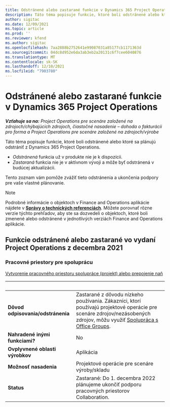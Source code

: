```yaml
---
title: Odstránené alebo zastarané funkcie v Dynamics 365 Project Operations
description: Táto téma popisuje funkcie, ktoré boli odstránené alebo ktoré sa plánujú odstrániť z Dynamics 365 Project Operations.
author: sigitac
ms.date: 12/09/2021
ms.topic: article
ms.prod: ''
ms.reviewer: kfend
ms.author: sigitac
ms.openlocfilehash: 7aa2888b2752641e99087031a85177cb1171363d
ms.sourcegitcommit: 04dc8d952e6da3ab3eb2a20131c6f7cee6040876
ms.translationtype: MT
ms.contentlocale: sk-SK
ms.lasthandoff: 12/10/2021
ms.locfileid: "7903780"
---
```

# <a name="removed-or-deprecated-features-in-dynamics-365-project-operations"></a>Odstránené alebo zastarané funkcie v Dynamics 365 Project Operations

_**Vzťahuje sa na:** Project Operations pre scenáre založené na zdrojoch/chýbajúcich zdrojoch, čiastočné nasadenie – dohoda o fakturácii pro forma a Project Operations pre scenáre založené na zdrojoch/výrobe_

Táto téma popisuje funkcie, ktoré boli odstránené alebo ktoré sa plánujú odstrániť z Dynamics 365 Project Operations.

- *Odstránená* funkcia už v produkte nie je k dispozícii.
- *Zastaraná* funkcia nie je v aktívnom vývoji a môže byť odstránená v budúcej aktualizácii.

Tento zoznam vám pomôže zvážiť tieto odstránenia a ukončenia podpory pre vaše vlastné plánovanie.

> [!NOTE]
> Podrobné informácie o objektoch v Finance and Operations aplikácie nájdete v [**Správy o technických referenciách**](/dynamics/s-e/global/axtechrefrep_61). Môžete porovnať rôzne verzie týchto prehľadov, aby ste sa dozvedeli o objektoch, ktoré boli zmenené alebo odstránené v jednotlivých verziách Finance and Operations aplikácie.

## <a name="features-removed-or-deprecated-in-the-project-operations-december-2021-release"></a>Funkcie odstránené alebo zastarané vo vydaní Project Operations z decembra 2021

### <a name="collaboration-workspaces"></a>Pracovné priestory pre spoluprácu

[Vytvorenie pracovného priestoru spolupráce (projekt) alebo prepojenie naň](/dynamicsax-2012/appuser-itpro/create-or-link-to-a-collaboration-workspace-project)

| &nbsp; | &nbsp; |
|--------|--------|
| **Dôvod odpisovania/odstránenia** | Zastarané z dôvodu nízkeho používania. Zákazníci, ktorí používajú projektové operácie pre scenáre zdrojov/nezásobených zdrojov, môžu využiť [Spolupráca s Office Groups](../project-management/collaboration-groups.md). |
| **Nahradené inými funkciami?** | No |
| **Ovplyvnené oblasti výrobkov** | Aplikácia  |
| **Možnosť nasadenia** | Projektové operácie pre scenáre výroby/skladu |
| **Status** | Zastarané: Do 1. decembra 2022 plánujeme ukončiť podporu pracovných priestorov Collaboration. |
